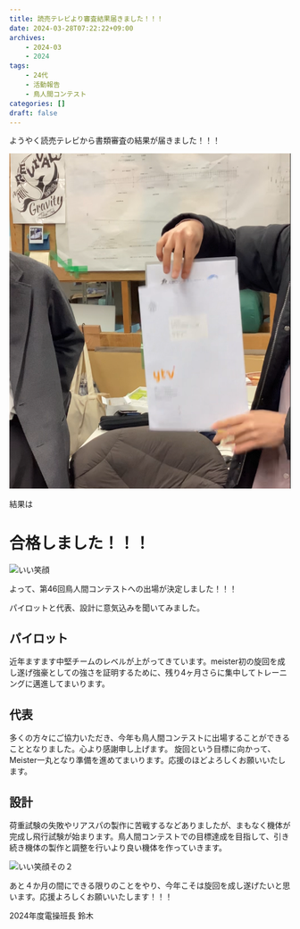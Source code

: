 ```yaml
---
title: 読売テレビより審査結果届きました！！！
date: 2024-03-28T07:22:22+09:00
archives:
    - 2024-03
    - 2024
tags:
    - 24代
    - 活動報告
    - 鳥人間コンテスト
categories: []
draft: false
---
```


ようやく読売テレビから書類審査の結果が届きました！！！

![果たして！？](image-2.png)

結果は<h1>合格しました！！！</h1>

![いい笑顔](image.png)


よって、第46回鳥人間コンテストへの出場が決定しました！！！

パイロットと代表、設計に意気込みを聞いてみました。

## パイロット

近年ますます中堅チームのレベルが上がってきています。meister初の旋回を成し遂げ強豪としての強さを証明するために、残り4ヶ月さらに集中してトレーニングに邁進してまいります。

## 代表

多くの方々にご協力いただき、今年も鳥人間コンテストに出場することができることとなりました。心より感謝申し上げます。
旋回という目標に向かって、Meister一丸となり準備を進めてまいります。応援のほどよろしくお願いいたします。

## 設計

荷重試験の失敗やリアスパの製作に苦戦するなどありましたが、まもなく機体が完成し飛行試験が始まります。鳥人間コンテストでの目標達成を目指して、引き続き機体の製作と調整を行いより良い機体を作っていきます。

![いい笑顔その２](image-1.png)

あと４か月の間にできる限りのことをやり、今年こそは旋回を成し遂げたいと思います。応援よろしくお願いいたします！！！

2024年度電操班長 鈴木